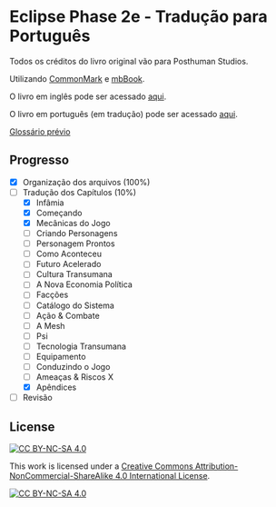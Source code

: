 # Eclipse Phase 2e - Tradução para Português

Todos os créditos do livro original vão para Posthuman Studios.

Utilizando [CommonMark](https://commonmark.org/) e [mbBook](https://github.com/rust-lang/mdBook).

O livro em inglês pode ser acessado [aqui](https://luizbgomide.github.io/EclipsePhase2e-ptbr/en/).

O livro em português (em tradução) pode ser acessado [aqui](https://luizbgomide.github.io/EclipsePhase2e-ptbr/pt_br/).

[Glossário prévio](https://docs.google.com/spreadsheets/d/1ADzdDhGXVs7zfvG0qkj4LtynFpFeAbmq_pDksrWgMPI/edit?usp=sharing)

## Progresso

- [x] Organização dos arquivos (100%)
- [ ] Tradução dos Capítulos (10%)
  - [x] Infâmia
  - [x] Começando
  - [x] Mecânicas do Jogo
  - [ ] Criando Personagens
  - [ ] Personagem Prontos
  - [ ] Como Aconteceu
  - [ ] Futuro Acelerado
  - [ ] Cultura Transumana
  - [ ] A Nova Economia Política
  - [ ] Facções
  - [ ] Catálogo do Sistema
  - [ ] Ação & Combate
  - [ ] A Mesh
  - [ ] Psi
  - [ ] Tecnologia Transumana
  - [ ] Equipamento
  - [ ] Conduzindo o Jogo
  - [ ] Ameaças & Riscos X
  - [x] Apêndices
- [ ] Revisão

## License

[![CC BY-NC-SA 4.0][cc-by-nc-sa-shield]][cc-by-nc-sa]

This work is licensed under a [Creative Commons Attribution-NonCommercial-ShareAlike 4.0 International License][cc-by-nc-sa].

[![CC BY-NC-SA 4.0][cc-by-nc-sa-image]][cc-by-nc-sa]

[cc-by-nc-sa]: http://creativecommons.org/licenses/by-nc-sa/4.0/
[cc-by-nc-sa-image]: https://licensebuttons.net/l/by-nc-sa/4.0/88x31.png
[cc-by-nc-sa-shield]: https://img.shields.io/badge/License-CC%20BY--NC--SA%204.0-lightgrey.svg
